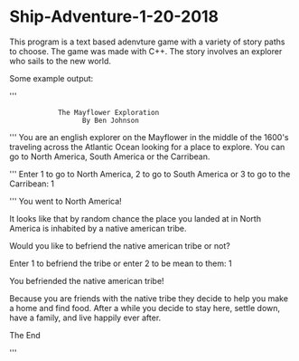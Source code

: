 # Ship-Adventure-1-20-2018

This program is a text based adenvture game with a variety of story paths to choose. The game was made with C++. The story involves an explorer who sails to the new world. 

Some example output:

'''

                The Mayflower Exploration
                      By Ben Johnson

'''
You are an english explorer on the Mayflower in the middle
of the 1600's traveling across the Atlantic Ocean looking
for a place to explore. You can go to North America, South
America or the Carribean.

'''
Enter 1 to go to North America, 2 to go to South America
or 3 to go to the Carribean: 1

'''
You went to North America!

It looks like that by random chance the place you
landed at in North America is inhabited by a
native american tribe.

Would you like to befriend the native american
tribe or not?

Enter 1 to befriend the tribe or enter 2 to
be mean to them: 1

You befriended the native american tribe!

Because you are friends with the native tribe they decide
to help you make a home and find food. After a while you
decide to stay here, settle down, have a family, and live
happily ever after.

The End

'''
